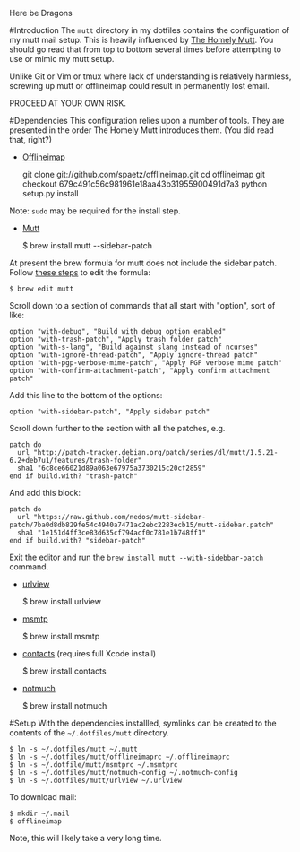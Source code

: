 Here be Dragons

#Introduction
The `mutt` directory in my dotfiles contains the configuration of my mutt mail setup. This is heavily influenced by [The Homely Mutt](http://stevelosh.com/blog/2012/10/the-homely-mutt/ "The Homely Mutt"). You should go read that from top to bottom several times before attempting to use or mimic my mutt setup.

Unlike Git or Vim or tmux where lack of understanding is relatively harmless, screwing up mutt or offlineimap could result in permanently lost email.

PROCEED AT YOUR OWN RISK.

#Dependencies
This configuration relies upon a number of tools. They are presented in the order The Homely Mutt introduces them. (You did read that, right?)

* [Offlineimap](http://offlineimap.org)
 
    git clone git://github.com/spaetz/offlineimap.git
    cd offlineimap
    git checkout 679c491c56c981961e18aa43b31955900491d7a3
    python setup.py install

Note: `sudo` may be required for the install step.

* [Mutt](http://www.mutt.org)
 
    $ brew install mutt --sidebar-patch

At present the brew formula for mutt does not include the sidebar patch. Follow [these steps](http://stackoverflow.com/questions/20883936/how-to-apply-this-mutt-sidebar-patch) to edit the formula:

    $ brew edit mutt

Scroll down to a section of commands that all start with "option", sort of like:

    option "with-debug", "Build with debug option enabled"
    option "with-trash-patch", "Apply trash folder patch"
    option "with-s-lang", "Build against slang instead of ncurses"
    option "with-ignore-thread-patch", "Apply ignore-thread patch"
    option "with-pgp-verbose-mime-patch", "Apply PGP verbose mime patch"
    option "with-confirm-attachment-patch", "Apply confirm attachment patch"

Add this line to the bottom of the options:

    option "with-sidebar-patch", "Apply sidebar patch"

Scroll down further to the section with all the patches, e.g.

    patch do
      url "http://patch-tracker.debian.org/patch/series/dl/mutt/1.5.21-6.2+deb7u1/features/trash-folder"
      sha1 "6c8ce66021d89a063e67975a3730215c20cf2859"
    end if build.with? "trash-patch"

And add this block:

    patch do
      url "https://raw.github.com/nedos/mutt-sidebar-patch/7ba0d8db829fe54c4940a7471ac2ebc2283ecb15/mutt-sidebar.patch"
      sha1 "1e151d4ff3ce83d635cf794acf0c781e1b748ff1"
    end if build.with? "sidebar-patch"

Exit the editor and run the `brew install mutt --with-sidebbar-patch` command.

* [urlview](https://github.com/sigpipe/urlview)
 
    $ brew install urlview

* [msmtp](http://msmtp.sourceforge.net)
 
    $ brew install msmtp

* [contacts](http://gnufoo.org/contacts/) (requires full Xcode install)
 
    $ brew install contacts

* [notmuch](http://notmuchmail.org)
 
    $ brew install notmuch

#Setup
With the dependencies installled, symlinks can be created to the contents of the `~/.dotfiles/mutt` directory.

    $ ln -s ~/.dotfiles/mutt ~/.mutt
    $ ln -s ~/.dotfiles/mutt/offlineimaprc ~/.offlineimaprc
    $ ln -s ~/.dotfile/mutt/msmtprc ~/.msmtprc
    $ ln -s ~/.dotfiles/mutt/notmuch-config ~/.notmuch-config
    $ ln -s ~/.dotfiles/mutt/urlview ~/.urlview

To download mail:

    $ mkdir ~/.mail
    $ offlineimap

Note, this will likely take a very long time.


